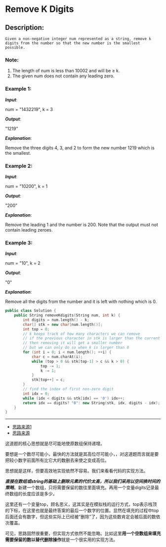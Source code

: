 # Remove K Digits
## Description:
```
Given a non-negative integer num represented as a string, remove k digits from the number so that the new number is the smallest possible.
```
### Note:

   1. The length of num is less than 10002 and will be ≥ k.
   2. The given num does not contain any leading zero.

### Example 1:

***Input***: 

num = "1432219", k = 3

***Output***:

 "1219"

***Explanation***:

 Remove the three digits 4, 3, and 2 to form the new number 1219 which is the smallest.

### Example 2:

***Input***:

 num = "10200", k = 1

***Output***: 

"200"

***Explanation***:

 Remove the leading 1 and the number is 200. Note that the output must not contain leading zeroes.

### Example 3:

***Input***: 

num = "10", k = 2

***Output***: 

"0"

***Explanation***:

 Remove all the digits from the number and it is left with nothing which is 0.

```cpp
public class Solution {
    public String removeKdigits(String num, int k) {
        int digits = num.length() - k;
        char[] stk = new char[num.length()];
        int top = 0;
        // k keeps track of how many characters we can remove
        // if the previous character in stk is larger than the current one
        // then removing it will get a smaller number
        // but we can only do so when k is larger than 0
        for (int i = 0; i < num.length(); ++i) {
            char c = num.charAt(i);
            while (top > 0 && stk[top-1] > c && k > 0) {
                top -= 1;
                k -= 1;
            }
            stk[top++] = c;
        }
        // find the index of first non-zero digit
        int idx = 0;
        while (idx < digits && stk[idx] == '0') idx++;
        return idx == digits? "0": new String(stk, idx, digits - idx);
    }
}
```
********************************************
- [思路来源1](https://leetcode.com/problems/remove-k-digits/discuss/120311/~)
- [思路来源](https://blog.csdn.net/qq508618087/article/details/52584133)

这道题的核心思想就是尽可能地使原数组保持递增。

要想是一个数尽可能小，最快的方法就是其高位尽可能小，，对这道题而言就是要把较小数字前面所有比它大的数删去来使之变成高位。

思想就是这样，但要高效地实现依然不容易。我们来看看代码的实现方法。

***直接在数组或string的基础上删除元素的代价太高，所以我们采用以空间换时间的策略***。新建一个数组，只将需要保留的数往里面填充。再用一个变量digits记录最终数组的长度应该是多少。

这里还有一个变量top，顾名思义，这其实是在模拟栈的运行方式，top表示栈顶的下标，在这里也就是最终答案的最后一个数字的位置。显然在填充的过程中top后面还会有数字，但这些实际上已经被“删除”了，因为这些数肯定会被后面的数依次覆盖。



可见，思路固然很重要，但实现方式依然不能忽略。比如这里**用一个空数组来填充需要保留的数以替代删除操作**就是一个很实用的实现方法。
